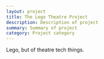 ```yaml
---
layout: project
title: The Lego Theatre Project
description: Description of project
summary: Summary of project
category: Project category
---
```


Lego, but of theatre tech things.